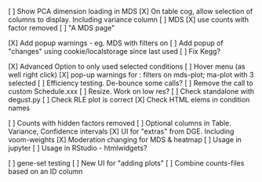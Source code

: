 
[ ] Show PCA dimension loading in MDS
    [X] On table cog, allow selection of columns to display.  Including variance column
[ ] MDS
    [X] use counts with factor removed
    [ ] "A MDS page"



[X] Add popup warnings - eg. MDS with filters on
[ ] Add popup of "changes" using cookie/localstorage since last used
[ ] Fix Kegg?

[X] Advanced Option to only used selected conditions
[ ] Hover menu (as well right click)
[X] pop-up warnings for : filters on mds-plot; ma-plot with 3 selected
[ ] Efficiency testing.  De-bounce some calls?
[ ] Remove the call to custom Schedule.xxx
[ ] Resize.  Work on low res?
[ ] Check standalone with degust.py
[ ] Check RLE plot is correct
[X] Check HTML elems in condition names

[ ] Counts with hidden factors removed
[ ] Optional columns in Table.  Variance, Confidence intervals
[X] UI for "extras" from DGE.  Including voom-weights
[X] Moderation changing for MDS & heatmap
[ ] Usage in jupyter
[ ] Usage in RStudio - htmlwidgets?

[ ] gene-set testing
[ ] New UI for "adding plots"
[ ] Combine counts-files based on an ID column
